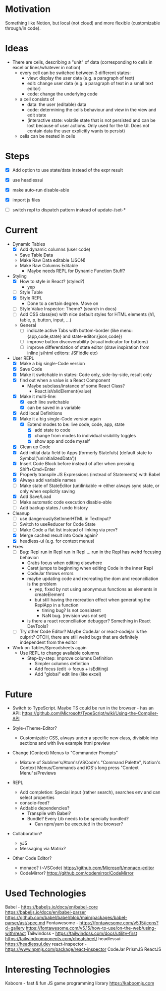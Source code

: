 # Motivation

Something like Notion, but local (not cloud) and more flexible (customizable through/in code).


# Ideas

- There are cells, describing a "unit" of data (corresponding to cells in excel or lines/whatever in notion)
    - every cell can be switched between 3 different states:
        - view: display the user data (e.g. a paragraph of text)
        - edit: change user data (e.g. a paragraph of text in a small text editor)
        - code: change the underlying code
    - a cell consists of
        - data: the user (editable) data
        - code: determining the cells behaviour and view in the view and edit state
        - (interactive state: volatile state that is not persisted and can be lost because of user actions. Only used for the UI. Does not contain data the user explicitly wants to persist)
    - cells can be nested in cells


# Steps

- [x] Add option to use state/data instead of the expr result
- [x] use headlessui
- [x] make auto-run disable-able
- [x] import js files
- [ ] switch repl to dispatch pattern instead of update-/set-*


# Current

* Dynamic Tables
    - [x] Add dynamic columns (user code)
    * Save Table Data
    * Make Raw Data editable (JSON)
    * Make Raw Columns Editable
        * Maybe needs REPL for Dynamic Function Stuff?
* Styling
    - [x] How to style in React? (styled?)
        - yep
    - [ ] Style Table
    - [x] Style REPL
        * Done to a certain degree. Move on
    - [ ] Style Value Inspector: Theme? (search in docs)
    - [ ] Add CSS class(es) with nice default styles for HTML elements (h1, table, p, button, input, ...)
    * General
        - [ ] indicate active Tabs with bottom-border (like menu:{app,code,state} and state-editor:{json,code})
        - [ ] improve button discoverability (visual indicator for buttons)
        - [ ] improve differentiation of state editor (draw inspiration from inline js/html editors: JSFiddle etc)
* User REPL
    - [x] Make a big single-Code version
    - [x] Save Code
    - [x] Make it switchable in states: Code only, side-by-side, result only
    - [x] find out when a value is a React Component
        * Maybe subclass/instance of some React Class?
            * React.isValidElement(value)
    - [x] Make it multi-line:
        - [x] each line switchable
        - [x] can be saved in a variable
    - [x] Add local Definitions
    - [x] Make it a big single-Code version again
        - [x] Extend modes to be: live code, code, app, state
            - [x] add state to code
            - [x] change from modes to individual visibility toggles
            - [x] show app and code myself
    - [x] Clean up Code
    - [x] Add initial data field to Apps (formerly Statefuls) (default state to Symbol('uninitializedData'))
    - [x] Insert Code Block before instead of after when pressing Shift+Cmd+Enter
    - [x] Properly transpile JS Expressions (instead of Statements) with Babel
    - [x] Always add variable names
    - [ ] Make state of StateEditor (un)linkable => either always sync state, or only when explicitly saving
    - [x] Add Save/Load
    - [ ] Make automatic code execution disable-able
    - [ ] Add backup states / undo history
* Cleanup
    - [ ] use dangerouslySetInnerHTML in TextInput?
    - [ ] Switch to useReducer for Code State
    - [ ] Make Code a flat list instead of linking via prev?
    - [x] Merge cached result into Code again?
    - [x] headless-ui (e.g. for context menus)
* Fixes
    - [ ] Bug: Repl run in Repl run in Repl ... run in the Repl has weird focusing behavior:
        - Grabs focus when editing elsewhere
        - Caret jumps to beginning when editing Code in the inner Repl
        - CodeJar throws errors
        - maybe updating code and recreating the dom and reconciliation is the problem
            - yep, fixed by not using anonymous functions as elements in createElement
            - but still having the recreation effect when generating the ReplApp in a function
                - timing bug? Is not consistent
                - NaN bug. (revision was not set)
        - is there a react reconciliation debugger? Something in React DevTools?
    - [ ] Try other Code Editor? Maybe CodeJar or react-codejar is the culprit? OTOH, there are still weird bugs that are definitely independent from the editor
* Work on Tables/Spreadsheets again
    * Use REPL to change available columns
        * Step-by-step: Improve columns Definition
            * Simpler columns definition
            * Add focus (edit -> focus + isEditing)
            * Add "global" edit line (like excel)

# Future

* Switch to TypeScript. Maybe TS could be run in the browser - has an API: https://github.com/Microsoft/TypeScript/wiki/Using-the-Compiler-API
* Style-/Theme-Editor?
    * Customizable CSS, always under a specific new class, divisible into sections and with live example html preview
* Change (Context) Menus to "Commander Prompts"
    * Mixture of Sublime's/Atom's/VSCode's "Command Palette", Notion's Context Menus/Commands and iOS's long press "Context Menu"s/Previews
* REPL
    * Add completion: Special input (rather search), searches env and can select properties
    * console-feed?
    * Addable dependencies?
        * Transpile with Babel?
        * Bundle? Every Lib needs to be specially bundled?
            * Can npm/yarn be executed in the browser?
* Collaboration?
    * yJS
    * Messaging via Matrix?

* Other Code Editor?
    - monaco? (~VSCode) https://github.com/Microsoft/monaco-editor
    - CodeMirror? https://github.com/codemirror/CodeMirror
    

# Used Technologies

Babel - https://babeljs.io/docs/en/babel-core
        https://babeljs.io/docs/en/babel-parser
        https://github.com/babel/babel/blob/main/packages/babel-parser/ast/spec.md
Fontawesome - https://fontawesome.com/v5.15/icons?d=gallery
              https://fontawesome.com/v5.15/how-to-use/on-the-web/using-with/react
Tailwindcss - https://tailwindcss.com/docs/utility-first
              https://tailwindcomponents.com/cheatsheet/
headlessui - https://headlessui.dev
react-inspector - https://www.npmjs.com/package/react-inspector
CodeJar
PrismJS
ReactJS


# Interesting Technologies

Kaboom - fast & fun JS game programming library
https://kaboomjs.com
